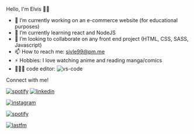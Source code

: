 Hello, I'm Elvis ✌🏼

- 🔭 I’m currently working on an e-commerce website (for educational purposes)
- 🌱 I’m currently learning react and NodeJS
- 👯 I’m looking to collaborate on any front end project (HTML, CSS, SASS, Javascript)
- 📫 How to reach me: sivle99@pm.me
- ⚡ Hobbies: I love watching anime and reading manga/comics
- 👨🏽‍💻 code editor: <img  alt="vs-code" src="https://img.shields.io/badge/Visual_Studio_Code-0078D4?style=for-the-badge&logo=visual%20studio%20code&logoColor=white" />

Connect with me! 

[<img  alt="spotify" src="https://img.shields.io/badge/Spotify-1ED760?&style=for-the-badge&logo=spotify&logoColor=white" />](https://open.spotify.com/user/437xrnb9g9661qic57obadbfu?si=dbeb6b1f2f944d58) [<img  alt="linkedin" src="https://img.shields.io/badge/LinkedIn-0077B5?style=for-the-badge&logo=linkedin&logoColor=white" />](https://www.linkedin.com/in/elvis-kivunangoma-93ab87194)



[<img alt="instagram" src="https://img.shields.io/badge/Instagram-E4405F?style=for-the-badge&logo=instagram&logoColor=white" />](https://www.instagram.com/sivle._/)

[<img alt="spotify" src="https://img.shields.io/badge/Twitter-1DA1F2?style=for-the-badge&logo=twitter&logoColor=white" />](https://twitter.com/kivunangoma_)

[<img alt="lastfm" src="https://img.shields.io/badge/last.fm-D51007?style=for-the-badge&logo=last.fm&logoColor=white" />](https://www.last.fm/user/sivle19)

